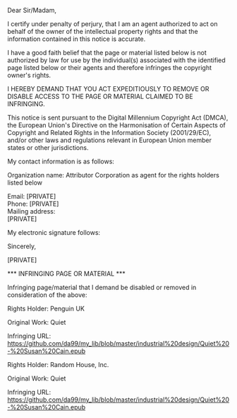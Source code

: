 Dear Sir/Madam,

I certify under penalty of perjury, that I am an agent authorized to act on behalf of the owner of the intellectual property rights and that the information contained in this notice is accurate.

I have a good faith belief that the page or material listed below is not authorized by law for use by the individual(s) associated with the identified page listed below or their agents and therefore infringes the copyright owner's rights.

I HEREBY DEMAND THAT YOU ACT EXPEDITIOUSLY TO REMOVE OR DISABLE ACCESS TO THE PAGE OR MATERIAL CLAIMED TO BE INFRINGING.

This notice is sent pursuant to the Digital Millennium Copyright Act (DMCA), the European Union's Directive on the Harmonisation of Certain Aspects of Copyright and Related Rights in the Information Society (2001/29/EC), and/or other laws and regulations relevant in European Union member states or other jurisdictions.

My contact information is as follows:

Organization name: Attributor Corporation as agent for the rights holders listed below

Email: [PRIVATE]   
Phone:  [PRIVATE]  
Mailing address:  
 [PRIVATE]

My electronic signature follows:

Sincerely,

[PRIVATE]
 
*** INFRINGING PAGE OR MATERIAL ***

Infringing page/material that I demand be disabled or removed in consideration of the above:

Rights Holder: Penguin UK

Original Work: Quiet

Infringing URL: https://github.com/da99/my_lib/blob/master/industrial%20design/Quiet%20-%20Susan%20Cain.epub

Rights Holder: Random House, Inc.

Original Work: Quiet

Infringing URL: https://github.com/da99/my_lib/blob/master/industrial%20design/Quiet%20-%20Susan%20Cain.epub
